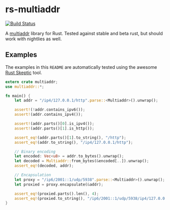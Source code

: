 # rs-multiaddr

[![Build Status](https://travis-ci.org/micxjo/rs-multiaddr.svg?branch=master)](https://travis-ci.org/micxjo/rs-multiaddr)

A [multiaddr](https://github.com/jbenet/multiaddr) library for Rust. Tested against stable and beta rust, but should work with nightlies as well.

## Examples

The examples in this `README` are automatically tested using the awesome [Rust Skeptic](https://github.com/brson/rust-skeptic) tool.

```rust
extern crate multiaddr;
use multiaddr::*;

fn main() {
	let addr = "/ip4/127.0.0.1/http".parse::<Multiaddr>().unwrap();

	assert!(!addr.contains_ipv6());
	assert!(addr.contains_ipv4());

	assert!(addr.parts()[0].is_ipv4());
	assert!(addr.parts()[1].is_http());

	assert_eq!(addr.parts()[1].to_string(), "/http");
	assert_eq!(addr.to_string(), "/ip4/127.0.0.1/http");

	// Binary encoding
	let encoded: Vec<u8> = addr.to_bytes().unwrap();
	let decoded = Multiaddr::from_bytes(&encoded[..]).unwrap();
	assert_eq!(decoded, addr);

	// Encapsulation
	let proxy = "/ip6/2001::1/udp/5938".parse::<Multiaddr>().unwrap();
	let proxied = proxy.encapsulate(&addr);

	assert_eq!(proxied.parts().len(), 4);
	assert_eq!(proxied.to_string(), "/ip6/2001::1/udp/5938/ip4/127.0.0.1/http");
}
```